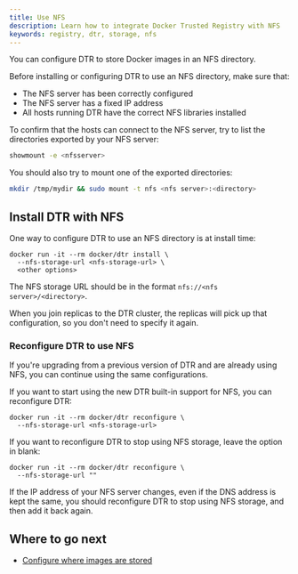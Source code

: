 ```yaml
---
title: Use NFS
description: Learn how to integrate Docker Trusted Registry with NFS
keywords: registry, dtr, storage, nfs
---
```

You can configure DTR to store Docker images in an NFS directory.

Before installing or configuring DTR to use an NFS directory, make sure that:

* The NFS server has been correctly configured
* The NFS server has a fixed IP address
* All hosts running DTR have the correct NFS libraries installed

To confirm that the hosts can connect to the NFS server, try to list the directories exported by your NFS server:

```bash
showmount -e <nfsserver>
```

You should also try to mount one of the exported directories:

```bash
mkdir /tmp/mydir && sudo mount -t nfs <nfs server>:<directory>
```

## Install DTR with NFS

One way to configure DTR to use an NFS directory is at install time:

```none
docker run -it --rm docker/dtr install \
  --nfs-storage-url <nfs-storage-url> \
  <other options>
```

The NFS storage URL should be in the format `nfs://<nfs server>/<directory>`.

When you join replicas to the DTR cluster, the replicas will pick up that configuration, so you don't need to specify it again.

### Reconfigure DTR to use NFS

If you're upgrading from a previous version of DTR and are already using NFS, you can continue using the same configurations.

If you want to start using the new DTR built-in support for NFS, you can reconfigure DTR:

```none
docker run -it --rm docker/dtr reconfigure \
  --nfs-storage-url <nfs-storage-url>
```

If you want to reconfigure DTR to stop using NFS storage, leave the option in blank:

```none
docker run -it --rm docker/dtr reconfigure \
  --nfs-storage-url ""
```

If the IP address of your NFS server changes, even if the DNS address is kept the same, you should reconfigure DTR to stop using NFS storage, and then add it back again.

## Where to go next

* [Configure where images are stored](index.md)
